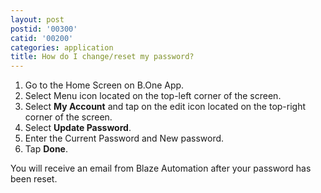 ```yaml
---
layout: post
postid: '00300'
catid: '00200'
categories: application
title: How do I change/reset my password?
---
```


1. Go to the Home Screen on B.One App.
2. Select Menu icon located on the top-left corner of the screen.
3. Select **My Account** and tap on the edit icon located on the top-right corner of the screen.
4. Select **Update Password**.
5. Enter the Current Password and New password.
6. Tap **Done**.

You will receive an email from Blaze Automation after your password has been reset.